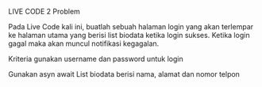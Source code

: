 LIVE CODE 2
Problem

Pada Live Code kali ini, buatlah sebuah halaman login yang akan terlempar ke halaman utama yang berisi list biodata ketika login sukses. Ketika login gagal maka akan muncul notifikasi kegagalan.



Kriteria
gunakan username dan password untuk login

Gunakan asyn await
List biodata berisi nama, alamat dan nomor telpon
